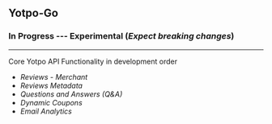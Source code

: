 ## Yotpo-Go 

### In Progress --- Experimental (*Expect breaking changes*)

** **
Core Yotpo API Functionality in development order

* _Reviews - Merchant_
* _Reviews Metadata_ 
* _Questions and Answers (Q&A)_
* _Dynamic Coupons_
* _Email Analytics_